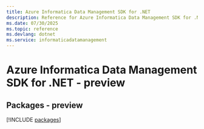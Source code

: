 ```yaml
---
title: Azure Informatica Data Management SDK for .NET
description: Reference for Azure Informatica Data Management SDK for .NET
ms.date: 07/30/2025
ms.topic: reference
ms.devlang: dotnet
ms.service: informaticadatamanagement
---
```

# Azure Informatica Data Management SDK for .NET - preview
## Packages - preview
[!INCLUDE [packages](informatica-data-management-index.md)]